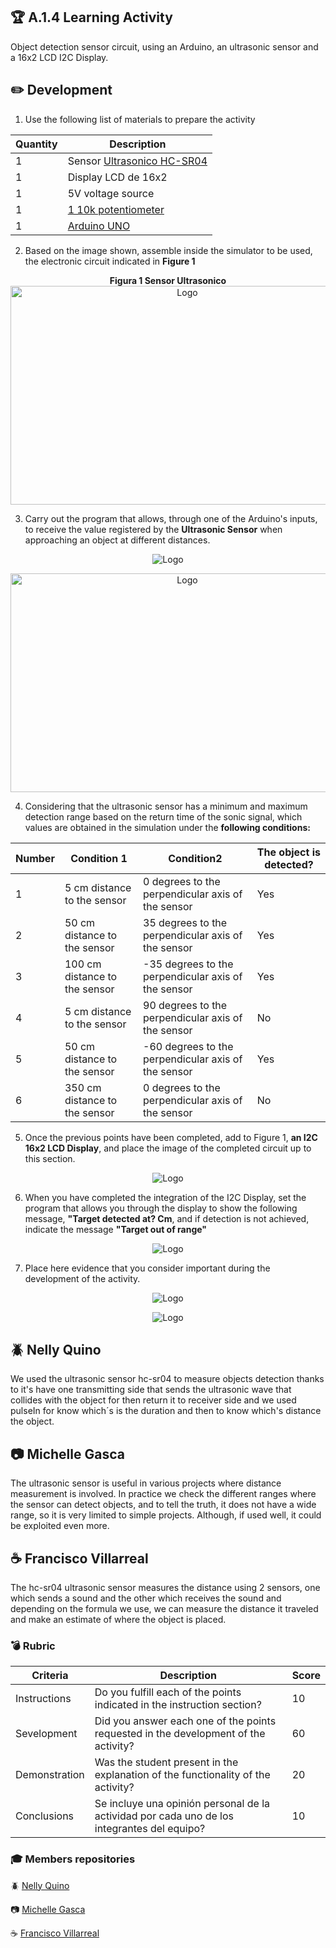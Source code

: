 ## :trophy: A.1.4 Learning Activity
Object detection sensor circuit, using an Arduino, an ultrasonic sensor and a 16x2 LCD I2C Display.

## :pencil2: Development

1. Use the following list of materials to prepare the activity

| Quantity | Description|
| -------- | ---------------------------------------------------------------------------------------------------------------------------------------------------------------------------------------------------------------------------------- |
| 1        | Sensor [Ultrasonico HC-SR04](https://www.amazon.com.mx/SainSmart-HC-SR04-Ranging-Detector-Distance/dp/B004U8TOE6/ref=sr_1_5?__mk_es_MX=%C3%85M%C3%85%C5%BD%C3%95%C3%91&dchild=1&keywords=hc-sr04&qid=1599005012&sr=8-5)            |
| 1         | Display LCD de 16x2
| 1        | 5V voltage source  |
| 1        | [1 10k potentiometer ](https://www.amazon.com.mx/Uxcell-a15011600ux0235-Linear-Rotary-Potentiometer/dp/B01DKCUVMQ/ref=sr_1_1?__mk_es_MX=%C3%85M%C3%85%C5%BD%C3%95%C3%91&dchild=1&keywords=potenciometro+10k&qid=1599005041&sr=8-1) |
| 1        | [Arduino UNO](https://www.amazon.com.mx/Progressive-Automations-LC-066-Arduino-Rev3/dp/B00WH5XOJK/ref=sr_1_7?__mk_es_MX=%C3%85M%C3%85%C5%BD%C3%95%C3%91&dchild=1&keywords=arduino+uno&qid=1599005073&sr=8-7)


2. Based on the image shown, assemble inside the simulator to be used, the electronic circuit indicated in **Figure 1**

<p align="center"> 
    <strong>Figura 1 Sensor Ultrasonico</strong>
    <img alt="Logo" src="../imagenes/unidad3/C3.x_ArduinoEsquematicoSensorUltrasonico.png"
    width=550 height=350>
</p>


3. Carry out the program that allows, through one of the Arduino's inputs, to receive the value registered by the **Ultrasonic Sensor** when approaching an object at different distances.

<p align="center"> 
    <img alt="Logo" src="../imagenes/unidad3/A3.1Sim.png">
</p>

<p align="center"> 
    <img alt="Logo" src="../imagenes/unidad3/A3.1Sim1.png" width=550 height=350>
</p>

4. Considering that the ultrasonic sensor has a minimum and maximum detection range based on the return time of the sonic signal, which values ​​are obtained in the simulation under the **following conditions:**


| Number | Condition 1 | Condition2 | The object is detected? |
| ------ | ----------------------------- | ------------------------------------------ | ----------------------- |
| 1 | 5 cm distance to the sensor | 0 degrees to the perpendicular axis of the sensor |Yes
| 2 | 50 cm distance to the sensor | 35 degrees to the perpendicular axis of the sensor |Yes
| 3 | 100 cm distance to the sensor | -35 degrees to the perpendicular axis of the sensor |Yes
| 4 | 5 cm distance to the sensor | 90 degrees to the perpendicular axis of the sensor |No
| 5 | 50 cm distance to the sensor | -60 degrees to the perpendicular axis of the sensor |Yes
| 6 | 350 cm distance to the sensor | 0 degrees to the perpendicular axis of the sensor|No

5. Once the previous points have been completed, add to Figure 1, **an I2C 16x2 LCD Display**, and place the image of the completed circuit up to this section.

<p align="center"> 
    <img alt="Logo" src="../imagenes/unidad3/A3.1Sim2.png" >
</p>

6. When you have completed the integration of the I2C Display, set the program that allows you through the display to show the following message, **"Target detected at? Cm**, and if detection is not achieved, indicate the message **"Target out of range"**

<p align="center"> 
    <img alt="Logo" src="../imagenes/unidad3/A3.1Sim3.png" w>
</p>

7. Place here evidence that you consider important during the development of the activity.

<p align="center"> 
    <img alt="Logo" src="../imagenes/unidad3/A3.1Tinker.png" w>
</p>

<p align="center"> 
    <img alt="Logo" src="../imagenes/unidad3/A3.1Discord.png" w>
</p>

## :beetle: Nelly Quino
<p>We used the ultrasonic sensor hc-sr04 to measure objects detection thanks to it's have one transmitting side that sends the ultrasonic  wave that collides with the object for then return it to receiver  side and we used pulseIn for know which´s is the duration  and then to  know which's distance the object.</p>

## :camera: Michelle Gasca
<p>The ultrasonic sensor is useful in various projects where distance measurement is involved. In practice we check the different ranges where the sensor can detect objects, and to tell the truth, it does not have a wide range, so it is very limited to simple projects. Although, if used well, it could be exploited even more.</p>

## :coffee: Francisco Villarreal 
<p>The hc-sr04 ultrasonic sensor measures the distance using 2 sensors, one which sends a sound and the other which receives the sound and depending on the formula we use, we can measure the distance it traveled and make an estimate of where the object is placed.</p>

### :bomb: Rubric

| Criteria| Description | Score |
| ------------- | -------------------------------------------------------------------------------------------- | ------- |
| Instructions | Do you fulfill each of the points indicated in the instruction section? | 10 |
| Sevelopment    | Did you answer each one of the points requested in the development of the activity?   | 60      |
|Demonstration|Was the student present in the explanation of the functionality of the activity?|20| 
|Conclusions|Se incluye una opinión personal de la actividad por cada uno de los integrantes del equipo?|10|

### :mortar_board: Members repositories
:beetle: [Nelly Quino](https://github.com/NellyQuino/SistemasProgramables)

:camera: [Michelle Gasca](https://github.com/C3XDN/Sistemas-programables)

:coffee: [Francisco Villarreal](https://github.com/FranciscoVF/Sistemas-Programables/)